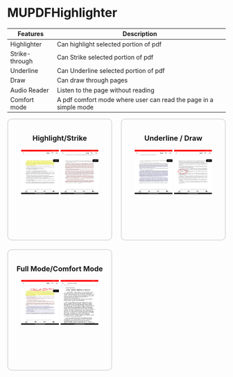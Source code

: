 # MUPDFHighlighter




| Features       | Description                                                      |
|----------------|------------------------------------------------------------------|
| Highlighter    | Can highlight selected portion of pdf                            |
| Strike-through | Can Strike selected portion of pdf                               |
| Underline      | Can Underline selected portion of pdf                            |
| Draw           | Can draw through pages                                           |
| Audio Reader   | Listen to the page without reading                               |
| Comfort mode   | A pdf comfort mode where user can read the page in a simple mode |


<div style="display: grid; grid-template-columns: repeat(2, 1fr); gap: 20px;">
    <div style="text-align: center; border: 2px solid #ddd; padding: 10px; border-radius: 10px;">
        <h3>Highlight/Strike</h3>
        <img src="https://github.com/rameshvoltella/MuPDFEditorProAndroid/blob/beta/mu/Screenshot_20241001_194545.jpg" alt="Highlight" style="width: 40%; height: 40%;">
        <img src="https://github.com/rameshvoltella/MuPDFEditorProAndroid/blob/beta/mu/Screenshot_20241001_194602.jpg" alt="Strike" style="width: 40%; height: 40%;">
    </div>
    <div style="text-align: center; border: 2px solid #ddd; padding: 10px; border-radius: 10px;">
        <h3>Underline / Draw</h3>
        <img src="https://github.com/rameshvoltella/MuPDFEditorProAndroid/blob/beta/mu/Screenshot_20241001_194616.jpg" alt="Underline" style="width: 40%; height: 40%;">
        <img src="https://github.com/rameshvoltella/MuPDFEditorProAndroid/blob/beta/mu/Screenshot_20241001_194628.jpg" alt="Draw" style="width: 40%; height: 40%;">
    </div>
    <div style="text-align: center; border: 2px solid #ddd; padding: 10px; border-radius: 10px;">
        <h3>Full Mode/Comfort Mode</h3>
        <img src="https://github.com/rameshvoltella/MuPDFEditorProAndroid/blob/beta/mu/Screenshot_20241001_194710.jpg" alt="fullmode" style="width: 40%; height: 40%;">
        <img src="https://github.com/rameshvoltella/MuPDFEditorProAndroid/blob/beta/mu/Screenshot_20241001_194948.jpg" alt="comfort" style="width: 40%; height: 40%;">
    </div>
</div>

